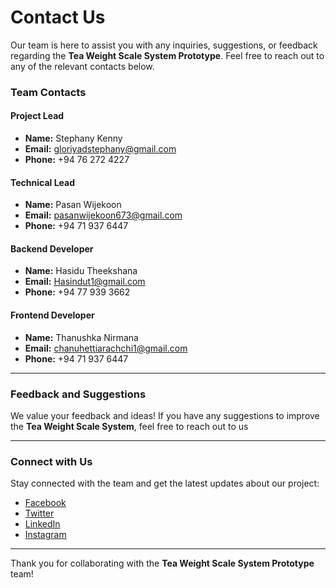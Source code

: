 # Contact Us

Our team is here to assist you with any inquiries, suggestions, or feedback regarding the **Tea Weight Scale System Prototype**. Feel free to reach out to any of the relevant contacts below.

### Team Contacts

#### Project Lead

- **Name:** Stephany Kenny 
- **Email:** gloriyadstephany@gmail.com
- **Phone:** +94 76 272 4227

#### Technical Lead
- **Name:** Pasan Wijekoon
- **Email:** pasanwijekoon673@gmail.com
- **Phone:** +94 71 937 6447

#### Backend Developer
- **Name:** Hasidu Theekshana
- **Email:** Hasindut1@gmail.com
- **Phone:** +94 77 939 3662

#### Frontend Developer
- **Name:** Thanushka Nirmana
- **Email:** chanuhettiarachchi1@gmail.com
- **Phone:** +94 71 937 6447

---



### Feedback and Suggestions

We value your feedback and ideas! If you have any suggestions to improve the **Tea Weight Scale System**, feel free to reach out to us


---

### Connect with Us

Stay connected with the team and get the latest updates about our project:

- [Facebook](https://www.facebook.com/pasan.wijekoon.39/)
- [Twitter](https://twitter.com/pasan_wijekoon)
- [LinkedIn](https://www.linkedin.com/in/pasan-wijekoon-65295a1b0/)
- [Instagram](https://www.instagram.com/pasanwijekoon)

---

Thank you for collaborating with the **Tea Weight Scale System Prototype** team!
